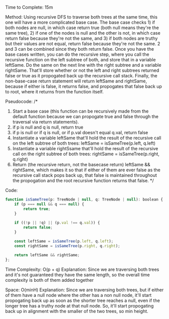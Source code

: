 Time to Complete: 15m

Method: Using recursive DFS to traverse both trees at the same time, this one will have a more complicated base case. The base case checks 1) if both nodes are null, in which case return true (both null means they're the same tree), 2) if one of the nodes is null and the other is not, in which case return false because they're not the same, and 3) if both nodes are truthy but their values are not equal, return false because they're not the same. 2 and 3 can be combined since they both return false. Once you have the base cases written, you can do the recursive step, where you call the recursive function on the left subtree of both, and store that in a variable leftSame. Do the same on the next line with the right subtree and a variable rightSame. That'll store whether or not the left and right subtrees returned false or true as it propogated back up the recursive call stack. Finally, the non-base-case return statement will return leftSame and rightSame, because if either is false, it returns false, and propogates that false back up to root, where it returns from the function itself.

Pseudocode:
/*
1. Start a base case (this function can be recursively made from the default function because we can propogate true and false through the traversal via return statements).
  1. if p is null and q is null, return true
  2. if p is null or if q is null, or if p.val doesn't equal q.val, return false
2. Instantiate a variable leftSame that'll hold the result of the recursive call on the left subtree of both trees: leftSame = isSameTree(p.left, q.left)
3. Instantiate a variable rightSsame that'll hold the result of the recursive call on the right subtree of both trees: rightSame = isSameTree(p.right, q.right)
4. Return (the recursive return, not the basecase return) leftSame && rightSame, which makes it so that if either of them are ever false as the recursive call stack pops back up, that false is maintained throughout the propogation and the root recursive function returns that false.
*/


Code:

```js
function isSameTree(p: TreeNode | null, q: TreeNode | null): boolean {
    if (p === null && q === null) {
        return true;
    } 
    
    if ((!p || !q) || (p.val !== q.val)) {
        return false;
    }

    const leftSame = isSameTree(p.left, q.left);
    const rightSame = isSameTree(p.right, q.right);

    return leftSame && rightSame;
};
```


Time Complexity: O(p + q)
Explanation: Since we are traversing both trees and it's not guaranteed they have the same length, so the overall time complexity is both of them added together

Space: O(minH)
Explanation: Since we are traversing both trees, but if either of them have a null node where the other has a non null node, it'll start propogating back up as soon as the shorter tree reaches a null, even if the longer tree has a truthy node at that null node. So, it'll start propogating back up in alignment with the smaller of the two trees, so min height.

